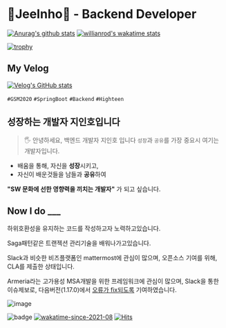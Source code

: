 

# 🍦JeeInho🍦 - Backend Developer
[![Anurag's github stats](https://github-readme-stats.vercel.app/api?username=key-del-jeeinho&show_icons=true&theme=vuefy)](https://github.com/key-del-jeeinho/github-readme-stats)
[![willianrod's wakatime stats](https://github-readme-stats.vercel.app/api/wakatime?username=ihoo&langs_count=5)](https://github.com/anuraghazra/github-readme-stats)

[![trophy](https://github-profile-trophy.vercel.app/?username=key-del-jeeinho&no-frame=true&row=1&column=6&no-bg=true)](https://github.com/key-del-jeeinho/)
## My Velog
[![Velog's GitHub stats](https://velog-readme-stats.vercel.app/api?name=xylopeofficial)](https://velog.io/@xylopeofficial)

`#GSM2020` `#SpringBoot` `#Backend` `#Highteen`

## 성장하는 개발자 지인호입니다
> 🖐 안녕하세요, 백엔드 개발자 지인호 입니다
`성장`과 `공유`를 가장 중요시 여기는 개발자입니다.

- 배움을 통해, 자신을 **성장**시키고,
- 자신이 배운것들을 남들과 **공유**하여

**"SW 문화에 선한 영향력을 끼치는 개발자"** 가 되고 싶습니다.

## Now I do ___
하위호환성을 유지하는 코드를 작성하고자 노력하고있습니다. 

Saga패턴같은 트랜젝션 관리기술을 배워나가고있습니다.

Slack과 비슷한 비즈플랫폼인 mattermost에 관심이 많으며, 오픈소스 기여를 위해, CLA를 제출한 상태입니다.

Armeria라는 고가용성 MSA개발을 위한 프레임워크에 관심이 많으며, Slack을 통한 이슈제보로, 다음버전(1.17.0)에서 [오류가 fix되도록](https://github.com/line/armeria/pull/4293) 기여하였습니다.

![image](https://user-images.githubusercontent.com/77221262/174198027-a61a3a7b-e179-4dd7-8746-c05e893997ec.png)


![badge](https://img.shields.io/badge/github-GIVEME--STAR-red)
[![wakatime-since-2021-08](https://wakatime.com/badge/user/9ac46ecd-614f-4eb7-be89-6776962877a4.svg)](https://wakatime.com/@9ac46ecd-614f-4eb7-be89-6776962877a4)
[![Hits](https://hits.seeyoufarm.com/api/count/incr/badge.svg?url=https%3A%2F%2Fgithub.com%2FDavidHabot&count_bg=%234FC83D&title_bg=%23555555&icon=&icon_color=%23E7E7E7&title=hits&edge_flat=false)](https://hits.seeyoufarm.com)
